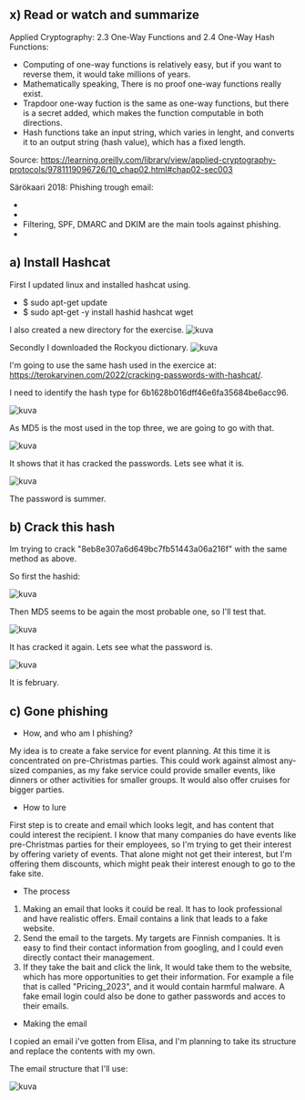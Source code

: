 ## x) Read or watch and summarize

Applied Cryptography: 2.3 One-Way Functions and 2.4 One-Way Hash Functions:

* Computing of  one-way functions is relatively easy, but if you want to reverse them, it would take millions of years.
* Mathematically speaking, There is no proof one-way functions really exist.
* Trapdoor one-way fuction is the same as one-way functions, but there is a secret added, which makes the function computable in both directions.
* Hash functions take an input string, which varies in lenght, and converts it to an output string (hash value), which has a fixed length.

Source: https://learning.oreilly.com/library/view/applied-cryptography-protocols/9781119096726/10_chap02.html#chap02-sec003

Särökaari 2018: Phishing trough email:

*
*
* Filtering, SPF, DMARC and DKIM are the main tools against phishing.
* 

## a) Install Hashcat

First I updated linux and installed hashcat using.
- $ sudo apt-get update
- $ sudo apt-get -y install hashid hashcat wget

I also created a new directory for the exercise.
![kuva](https://github.com/TuuHei/information-security/assets/122973223/192881d6-4ade-45a9-901c-d0e729f49c2b)

Secondly I downloaded the Rockyou dictionary.
![kuva](https://github.com/TuuHei/information-security/assets/122973223/1aace2cb-62e1-431b-9e31-b55cc2a52799)

I'm going to use the same hash used in the exercice at: https://terokarvinen.com/2022/cracking-passwords-with-hashcat/.

I need to identify the hash type for 6b1628b016dff46e6fa35684be6acc96.

![kuva](https://github.com/TuuHei/information-security/assets/122973223/b5e8cb6f-bf58-4d68-aff1-7c0704295e34)

As MD5 is the most used in the top three, we are going to go with that.

![kuva](https://github.com/TuuHei/information-security/assets/122973223/1932ef2b-d8a0-48eb-b384-8f91c60103c0)

It shows that it has cracked the passwords. Lets see what it is.

![kuva](https://github.com/TuuHei/information-security/assets/122973223/1975e31e-1d67-4680-b055-e0555f75922a)

The password is summer.

## b) Crack this hash

Im trying to crack "8eb8e307a6d649bc7fb51443a06a216f" with the same method as above.

So first the hashid:

![kuva](https://github.com/TuuHei/information-security/assets/122973223/73f7c4f5-366a-411d-8fbc-3be518ce3222)

Then MD5 seems to be again the most probable one, so I'll test that.

![kuva](https://github.com/TuuHei/information-security/assets/122973223/e2719089-a00a-43ee-9824-c13a31890eca)

It has cracked it again. Lets see what the password is.

![kuva](https://github.com/TuuHei/information-security/assets/122973223/344a853e-e4cf-4de6-b12c-36cc6043fad6)

It is february.


## c) Gone phishing

- How, and who am I phishing?

My idea is to create a fake service for event planning. At this time it is concentrated on pre-Christmas parties. This could work against almost any-sized companies, as my fake service could provide smaller events, like dinners or other activities for smaller groups. It would also offer cruises for bigger parties.

- How to lure

First step is to create and email which looks legit, and has content that could interest the recipient. I know that many companies do have events like pre-Christmas parties for their employees, so I'm trying to get their interest by offering variety of events. That alone might not get their interest, but I'm offering them discounts, which might peak their interest enough to go to the fake site.

- The process

1. Making an email that looks it could be real. It has to look professional and have realistic offers. Email contains a link that leads to a fake website.
2. Send the email to the targets. My targets are Finnish companies. It is easy to find their contact information from googling, and I could even directly contact their management.
3. If they take the bait and click the link, It would take them to the website, which has more opportunities to get their information. For example a file that is called "Pricing_2023", and it would contain harmful malware. A fake email login could also be done to gather passwords and acces to their emails.

- Making the email

I copied an email i've gotten from Elisa, and I'm planning to take its structure and replace the contents with my own.

The email structure that I'll use: 

![kuva](https://github.com/TuuHei/information-security/assets/122973223/376b444f-45b4-4e12-88e0-e3fe660aef1b)

